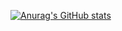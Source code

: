 [![Anurag's GitHub stats](https://github-readme-stats.vercel.app/api?username=sakuralun96)](https://github.com/sakuralun96/github-readme-stats)
